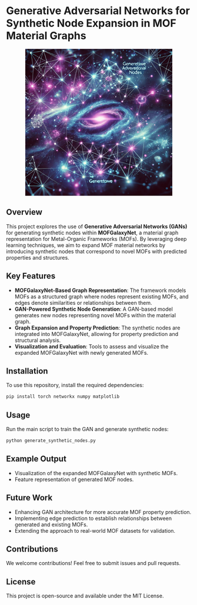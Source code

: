 # Generative Adversarial Networks for Synthetic Node Expansion in MOF Material Graphs


<p align="center">
  <img src="GAN-MOF.png" alt="GraphDBScan" width="400" height="400">
</p>

## Overview
This project explores the use of **Generative Adversarial Networks (GANs)** for generating synthetic nodes within **MOFGalaxyNet**, a material graph representation for Metal-Organic Frameworks (MOFs). By leveraging deep learning techniques, we aim to expand MOF material networks by introducing synthetic nodes that correspond to novel MOFs with predicted properties and structures.

## Key Features
- **MOFGalaxyNet-Based Graph Representation**: The framework models MOFs as a structured graph where nodes represent existing MOFs, and edges denote similarities or relationships between them.
- **GAN-Powered Synthetic Node Generation**: A GAN-based model generates new nodes representing novel MOFs within the material graph.
- **Graph Expansion and Property Prediction**: The synthetic nodes are integrated into MOFGalaxyNet, allowing for property prediction and structural analysis.
- **Visualization and Evaluation**: Tools to assess and visualize the expanded MOFGalaxyNet with newly generated MOFs.

## Installation
To use this repository, install the required dependencies:

```bash
pip install torch networkx numpy matplotlib
```

## Usage
Run the main script to train the GAN and generate synthetic nodes:

```bash
python generate_synthetic_nodes.py
```

## Example Output
- Visualization of the expanded MOFGalaxyNet with synthetic MOFs.
- Feature representation of generated MOF nodes.

## Future Work
- Enhancing GAN architecture for more accurate MOF property prediction.
- Implementing edge prediction to establish relationships between generated and existing MOFs.
- Extending the approach to real-world MOF datasets for validation.

## Contributions
We welcome contributions! Feel free to submit issues and pull requests.

## License
This project is open-source and available under the MIT License.


